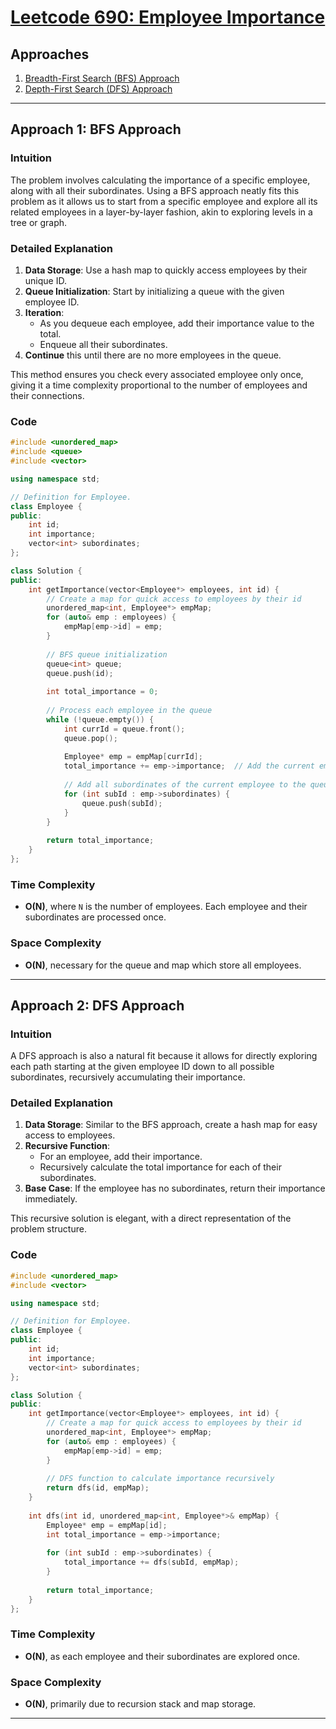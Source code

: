 # [Leetcode 690: Employee Importance](https://leetcode.com/problems/employee-importance/)

## Approaches

1. [Breadth-First Search (BFS) Approach](#approach-1-bfs-approach)
2. [Depth-First Search (DFS) Approach](#approach-2-dfs-approach)


---

## Approach 1: BFS Approach

### Intuition
The problem involves calculating the importance of a specific employee, along with all their subordinates. Using a BFS approach neatly fits this problem as it allows us to start from a specific employee and explore all its related employees in a layer-by-layer fashion, akin to exploring levels in a tree or graph.

### Detailed Explanation
1. **Data Storage**: Use a hash map to quickly access employees by their unique ID.
2. **Queue Initialization**: Start by initializing a queue with the given employee ID.
3. **Iteration**:
   - As you dequeue each employee, add their importance value to the total.
   - Enqueue all their subordinates.
4. **Continue** this until there are no more employees in the queue.

This method ensures you check every associated employee only once, giving it a time complexity proportional to the number of employees and their connections.

### Code
```cpp
#include <unordered_map>
#include <queue>
#include <vector>

using namespace std;

// Definition for Employee.
class Employee {
public:
    int id;
    int importance;
    vector<int> subordinates;
};

class Solution {
public:
    int getImportance(vector<Employee*> employees, int id) {
        // Create a map for quick access to employees by their id
        unordered_map<int, Employee*> empMap;
        for (auto& emp : employees) {
            empMap[emp->id] = emp;
        }
        
        // BFS queue initialization
        queue<int> queue;
        queue.push(id);
        
        int total_importance = 0;
        
        // Process each employee in the queue
        while (!queue.empty()) {
            int currId = queue.front();
            queue.pop();
            
            Employee* emp = empMap[currId];
            total_importance += emp->importance;  // Add the current employee's importance
            
            // Add all subordinates of the current employee to the queue
            for (int subId : emp->subordinates) {
                queue.push(subId);
            }
        }
        
        return total_importance;
    }
};
```

### Time Complexity
- **O(N)**, where `N` is the number of employees. Each employee and their subordinates are processed once.

### Space Complexity
- **O(N)**, necessary for the queue and map which store all employees.

---

## Approach 2: DFS Approach

### Intuition
A DFS approach is also a natural fit because it allows for directly exploring each path starting at the given employee ID down to all possible subordinates, recursively accumulating their importance.

### Detailed Explanation
1. **Data Storage**: Similar to the BFS approach, create a hash map for easy access to employees.
2. **Recursive Function**:
   - For an employee, add their importance.
   - Recursively calculate the total importance for each of their subordinates.
3. **Base Case**: If the employee has no subordinates, return their importance immediately.

This recursive solution is elegant, with a direct representation of the problem structure.

### Code
```cpp
#include <unordered_map>
#include <vector>

using namespace std;

// Definition for Employee.
class Employee {
public:
    int id;
    int importance;
    vector<int> subordinates;
};

class Solution {
public:
    int getImportance(vector<Employee*> employees, int id) {
        // Create a map for quick access to employees by their id
        unordered_map<int, Employee*> empMap;
        for (auto& emp : employees) {
            empMap[emp->id] = emp;
        }
        
        // DFS function to calculate importance recursively
        return dfs(id, empMap);
    }
    
    int dfs(int id, unordered_map<int, Employee*>& empMap) {
        Employee* emp = empMap[id];
        int total_importance = emp->importance;
        
        for (int subId : emp->subordinates) {
            total_importance += dfs(subId, empMap);
        }
        
        return total_importance;
    }
};
```

### Time Complexity
- **O(N)**, as each employee and their subordinates are explored once.

### Space Complexity
- **O(N)**, primarily due to recursion stack and map storage.

---

